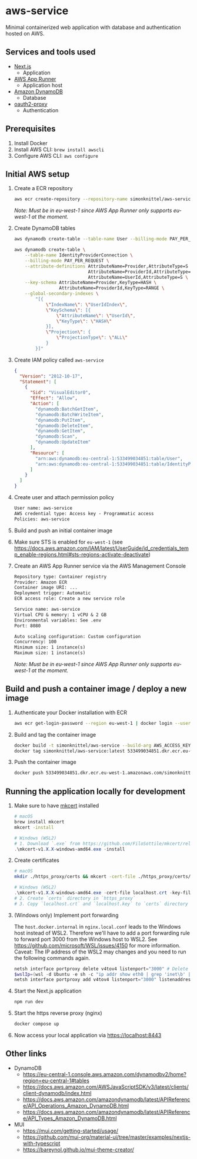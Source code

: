 # aws-service

Minimal containerized web application with database and authentication hosted on AWS.

## Services and tools used

- [Next.js](https://nextjs.org/)
  - Application
- [AWS App Runner](https://aws.amazon.com/de/apprunner/)
  - Application host
- [Amazon DynamoDB](https://aws.amazon.com/de/dynamodb/)
  - Database
- [oauth2-proxy](https://oauth2-proxy.github.io/oauth2-proxy/)
  - Authentication

## Prerequisites

1. Install Docker
2. Install AWS CLI: `brew install awscli`
3. Configure AWS CLI: `aws configure`

## Initial AWS setup

1. Create a ECR repository

   ```sh
   aws ecr create-repository --repository-name simonknittel/aws-service --image-scanning-configuration scanOnPush=true --region eu-west-1
   ```

   _Note: Must be in eu-west-1 since AWS App Runner only supports eu-west-1 at the moment._

2. Create DynamoDB tables

   ```sh
   aws dynamodb create-table --table-name User --billing-mode PAY_PER_REQUEST --attribute-definitions AttributeName=Id,AttributeType=S --key-schema AttributeName=Id,KeyType=HASH

   aws dynamodb create-table \
       --table-name IdentityProviderConnection \
       --billing-mode PAY_PER_REQUEST \
       --attribute-definitions AttributeName=Provider,AttributeType=S \
                               AttributeName=ProviderId,AttributeType=S \
                               AttributeName=UserId,AttributeType=S \
       --key-schema AttributeName=Provider,KeyType=HASH \
                    AttributeName=ProviderId,KeyType=RANGE \
       --global-secondary-indexes \
           "[{
               \"IndexName\": \"UserIdIndex\",
               \"KeySchema\": [{
                   \"AttributeName\": \"UserId\",
                   \"KeyType\": \"HASH\"
               }],
               \"Projection\": {
                   \"ProjectionType\": \"ALL\"
               }
           }]"
   ```

3. Create IAM policy called `aws-service`

   ```json
   {
     "Version": "2012-10-17",
     "Statement": [
       {
         "Sid": "VisualEditor0",
         "Effect": "Allow",
         "Action": [
           "dynamodb:BatchGetItem",
           "dynamodb:BatchWriteItem",
           "dynamodb:PutItem",
           "dynamodb:DeleteItem",
           "dynamodb:GetItem",
           "dynamodb:Scan",
           "dynamodb:UpdateItem"
         ],
         "Resource": [
           "arn:aws:dynamodb:eu-central-1:533499034851:table/User",
           "arn:aws:dynamodb:eu-central-1:533499034851:table/IdentityProviderConnection"
         ]
       }
     ]
   }
   ```

4. Create user and attach permission policy

   ```txt
   User name: aws-service
   AWS credential type: Access key - Programmatic access
   Policies: aws-service
   ```

5. Build and push an initial container image

6. Make sure STS is enabled for `eu-west-1` (see <https://docs.aws.amazon.com/IAM/latest/UserGuide/id_credentials_temp_enable-regions.html#sts-regions-activate-deactivate>)

7. Create an AWS App Runner service via the AWS Management Console

   ```txt
   Repository type: Container registry
   Provider: Amazon ECR
   Container image URI: ...
   Deployment trigger: Automatic
   ECR access role: Create a new service role

   Service name: aws-service
   Virtual CPU & memory: 1 vCPU & 2 GB
   Environmental variables: See .env
   Port: 8080

   Auto scaling configuration: Custom configuration
   Concurrency: 100
   Minimum size: 1 instance(s)
   Maximum size: 1 instance(s)
   ```

   _Note: Must be in eu-west-1 since AWS App Runner only supports eu-west-1 at the moment._

## Build and push a container image / deploy a new image

1. Authenticate your Docker installation with ECR

   ```sh
   aws ecr get-login-password --region eu-west-1 | docker login --username AWS --password-stdin 533499034851.dkr.ecr.eu-west-1.amazonaws.com
   ```

2. Build and tag the container image

   ```sh
   docker build -t simonknittel/aws-service --build-arg AWS_ACCESS_KEY_ID= --build-arg AWS_SECRET_ACCESS_KEY= ./app
   docker tag simonknittel/aws-service:latest 533499034851.dkr.ecr.eu-west-1.amazonaws.com/simonknittel/aws-service:latest
   ```

3. Push the container image

   ```sh
   docker push 533499034851.dkr.ecr.eu-west-1.amazonaws.com/simonknittel/aws-service:latest
   ```

## Running the application locally for development

1. Make sure to have [mkcert](https://github.com/FiloSottile/mkcert) installed

   ```sh
   # macOS
   brew install mkcert
   mkcert -install
   ```

   ```powershell
   # Windows (WSL2)
   # 1. Download `.exe` from https://github.com/FiloSottile/mkcert/releases
   .\mkcert-v1.X.X-windows-amd64.exe -install
   ```

2. Create certificates

   ```sh
   # macOS
   mkdir ./https_proxy/certs && mkcert -cert-file ./https_proxy/certs/localhost.crt -key-file ./https_proxy/certs/localhost.key localhost
   ```

   ```powershell
   # Windows (WSL2)
   .\mkcert-v1.X.X-windows-amd64.exe -cert-file localhost.crt -key-file localhost.key localhost
   # 2. Create `certs` directory in `https_proxy`
   # 3. Copy `localhost.crt` and `localhost.key` to `certs` directory
   ```

3. (Windows only) Implement port forwarding

   The `host.docker.internal` in `nginx.local.conf` leads to the Windows host instead of WSL2. Therefore we'll have to add a port forwarding rule to forward port 3000 from the Windows host to WSL2. See <https://github.com/microsoft/WSL/issues/4150> for more information. Caveat: The IP address of the WSL2 may changes and you need to run the following commands again.

   ```powershell
   netsh interface portproxy delete v4tov4 listenport="3000" # Delete any existing port 3000 forwarding
   $wslIp=(wsl -d Ubuntu -e sh -c "ip addr show eth0 | grep 'inet\b' | awk '{print `$2}' | cut -d/ -f1") # Get the private IP of the WSL2 instance
   netsh interface portproxy add v4tov4 listenport="3000" listenaddress="127.0.0.1" connectaddress="$wslIp" connectport="3000" # Create new port forwarding rule
   ```

4. Start the Next.js application

   ```sh
   npm run dev
   ```

5. Start the https reverse proxy (nginx)

   ```sh
   docker compose up
   ```

6. Now access your local application via <https://localhost:8443>

## Other links

- DynamoDB
  - <https://eu-central-1.console.aws.amazon.com/dynamodbv2/home?region=eu-central-1#tables>
  - <https://docs.aws.amazon.com/AWSJavaScriptSDK/v3/latest/clients/client-dynamodb/index.html>
  - <https://docs.aws.amazon.com/amazondynamodb/latest/APIReference/API_Operations_Amazon_DynamoDB.html>
  - <https://docs.aws.amazon.com/amazondynamodb/latest/APIReference/API_Types_Amazon_DynamoDB.html>
- MUI
  - <https://mui.com/getting-started/usage/>
  - <https://github.com/mui-org/material-ui/tree/master/examples/nextjs-with-typescript>
  - <https://bareynol.github.io/mui-theme-creator/>
